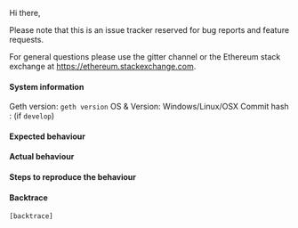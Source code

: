 Hi there,

Please note that this is an issue tracker reserved for bug reports and feature requests.

For general questions please use the gitter channel or the Ethereum stack exchange at https://ethereum.stackexchange.com.

#### System information

Geth version: `geth version`
OS & Version: Windows/Linux/OSX
Commit hash : (if `develop`)

#### Expected behaviour


#### Actual behaviour


#### Steps to reproduce the behaviour


#### Backtrace

````
[backtrace]
````
